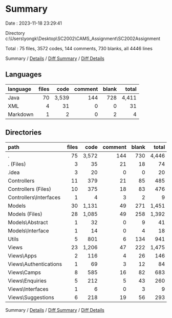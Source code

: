# Summary

Date : 2023-11-18 23:29:41

Directory c:\\Users\\yongk\\Desktop\\SC2002\\CAMS_Assignment\\SC2002Assignment

Total : 75 files,  3572 codes, 144 comments, 730 blanks, all 4446 lines

Summary / [Details](details.md) / [Diff Summary](diff.md) / [Diff Details](diff-details.md)

## Languages
| language | files | code | comment | blank | total |
| :--- | ---: | ---: | ---: | ---: | ---: |
| Java | 70 | 3,539 | 144 | 728 | 4,411 |
| XML | 4 | 31 | 0 | 0 | 31 |
| Markdown | 1 | 2 | 0 | 2 | 4 |

## Directories
| path | files | code | comment | blank | total |
| :--- | ---: | ---: | ---: | ---: | ---: |
| . | 75 | 3,572 | 144 | 730 | 4,446 |
| . (Files) | 3 | 35 | 21 | 18 | 74 |
| .idea | 3 | 20 | 0 | 0 | 20 |
| Controllers | 11 | 379 | 21 | 85 | 485 |
| Controllers (Files) | 10 | 375 | 18 | 83 | 476 |
| Controllers\\Interfaces | 1 | 4 | 3 | 2 | 9 |
| Models | 30 | 1,131 | 49 | 271 | 1,451 |
| Models (Files) | 28 | 1,085 | 49 | 258 | 1,392 |
| Models\\Abstract | 1 | 32 | 0 | 9 | 41 |
| Models\\Interface | 1 | 14 | 0 | 4 | 18 |
| Utils | 5 | 801 | 6 | 134 | 941 |
| Views | 23 | 1,206 | 47 | 222 | 1,475 |
| Views\\Apps | 2 | 116 | 4 | 26 | 146 |
| Views\\Authentications | 1 | 69 | 3 | 12 | 84 |
| Views\\Camps | 8 | 585 | 16 | 82 | 683 |
| Views\\Enquiries | 5 | 212 | 5 | 43 | 260 |
| Views\\Interfaces | 1 | 6 | 0 | 3 | 9 |
| Views\\Suggestions | 6 | 218 | 19 | 56 | 293 |

Summary / [Details](details.md) / [Diff Summary](diff.md) / [Diff Details](diff-details.md)